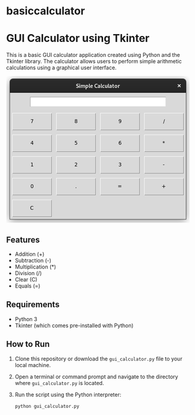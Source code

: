 # basiccalculator
# GUI Calculator using Tkinter

This is a basic GUI calculator application created using Python and the Tkinter library. The calculator allows users to perform simple arithmetic calculations using a graphical user interface.

![GUI Calculator](cal.png)

## Features

- Addition (+)
- Subtraction (-)
- Multiplication (*)
- Division (/)
- Clear (C)
- Equals (=)

## Requirements

- Python 3
- Tkinter (which comes pre-installed with Python)

## How to Run

1. Clone this repository or download the `gui_calculator.py` file to your local machine.

2. Open a terminal or command prompt and navigate to the directory where `gui_calculator.py` is located.

3. Run the script using the Python interpreter:

   ```bash
   python gui_calculator.py
